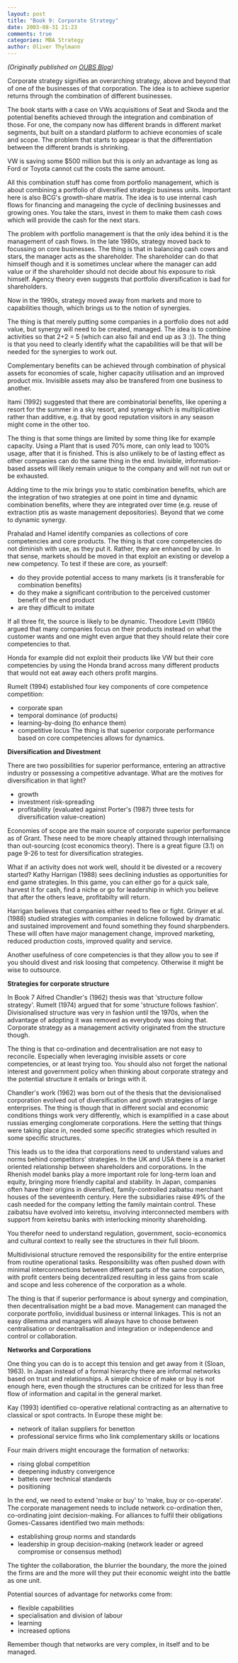 ```yaml
---
layout: post
title: "Book 9: Corporate Strategy"
date: 2003-08-31 21:23
comments: true
categories: MBA Strategy
author: Oliver Thylmann
---
```








*(Originally published on [OUBS Blog](http://blog.thylmann.net/category/oubs/))*

Corporate strategy signifies an overarching strategy, above and beyond that of one of the businesses of that corporation. The idea is to achieve superior returns through the combination of different businesses.

The book starts with a case on VWs acquisitions of Seat and Skoda and the potential benefits achieved through the integration and combination of those. For one, the company now has different brands in different market segments, but built on a standard platform to achieve economies of scale and scope. The problem that starts to appear is that the differentiation between the different brands is shrinking.

VW is saving some $500 million but this is only an advantage as long as Ford or Toyota cannot cut the costs the same amount.

All this combination stuff has come from portfolio management, which is about combining a portfolio of diversified strategic business units. Important here is also BCG's growth-share matrix. The idea is to use internal cash flows for financing and manageing the cycle of declining businesses and growing ones. You take the stars, invest in them to make them cash cows which will provide the cash for the next stars.

The problem with portfolio management is that the only idea behind it is the management of cash flows. In the late 1980s, strategy moved back to focussing on core businesses. The thing is that in balancing cash cows and stars, the manager acts as the shareholder. The shareholder can do that himself though and it is sometimes unclear where the manager can add value or if the shareholder should not decide about his exposure to risk himself. Agency theory even suggests that portfolio diversification is bad for shareholders.

Now in the 1990s, strategy moved away from markets and more to capabilities though, which brings us to the notion of synergies.

The thing is that merely putting some companies in a portfolio does not add value, but synergy will need to be created, managed. The idea is to combine activities so that 2+2 = 5 (which can also fail and end up as 3 :)). The thing is that you need to clearly identify what the capabilities will be that will be needed for the synergies to work out.

Complementary benefits can be achieved through combination of physical assets for economies of scale, higher capacity utilisation and an improved product mix. Invisible assets may also be transfered from one business to another.

Itami (1992) suggested that there are combinatorial benefits, like opening a resort for the summer in a sky resort, and synergy which is multiplicative rather than additive, e.g. that by good reputation visitors in any season might come in the other too.

The thing is that some things are limited by some thing like for example capacity. Using a Plant that is used 70% more, can only lead to 100% usage, after that it is finished. This is also unlikely to be of lasting effect as other companies can do the same thing in the end. Invisible, information-based assets will likely remain unique to the company and will not run out or be exhausted.

Adding time to the mix brings you to static combination benefits, which are the integration of two strategies at one point in time and dynamic combination benefits, where they are integrated over time (e.g. reuse of extraction ptis as waste management depositories). Beyond that we come to dynamic synergy.

Prahalad and Hamel identify companies as collections of core competencies and core products. The thing is that core competencies do not diminish with use, as they put it. Rather, they are enhanced by use. In that sense, markets should be moved in that exploit an existing or develop a new competency. To test if these are core, as yourself:
- do they provide potential access to many markets (is it transferable for combination benefits)
- do they make a significant contribution to the perceived customer benefit of the end product
- are they difficult to imitate

If all three fit, the source is likely to be dynamic. Theodore Levitt (1960) argued that many companies focus on their products instead on what the customer wants and one might even argue that they should relate their core competencies to that.

Honda for example did not exploit their products like VW but their core competencies by using the Honda brand across many different products that would not eat away each others profit margins.

Rumelt (1994) established four key components of core competence competition:
- corporate span
- temporal dominance (of products)
- learning-by-doing (to enhance them)
- competitive locus
The thing is that superior corporate performance based on core competencies allows for dynamics.

**Diversification and Divestment**

There are two possibilities for superior performance, entering an attractive industry or possessing a competitive advantage. What are the motives for diversification in that light?
- growth
- investment risk-spreading
- profitability (evaluated against Porter's (1987) three tests for diversification value-creation)

Economies of scope are the main source of corporate superior performance as of Grant. These need to be more cheaply attained through internalising than out-sourcing (cost economics theory). There is a great figure (3.1) on page 9-26 to test for diversification strategies.

What if an activity does not work well, should it be divested or a recovery started? Kathy Harrigan (1988) sees declining industies as opportunities for end game strategies. In this game, you can either go for a quick sale, harvest it for cash, find a niche or go for leadership in which you believe that after the others leave, profitabilty will return.

Harrigan believes that companies either need to flee or fight. Grinyer et al. (1988) studied strategies with companies in delicne followed by dramatic and sustained improvement and found something they found sharpbenders. These will often have major management change, improved marketing, reduced production costs, improved quality and service.

Another usefulness of core competencies is that they allow you to see if you should divest and risk loosing that competency. Otherwise it might be wise to outsource.

**Strategies for corporate structure**

In Book 7 Alfred Chandler's (1962) thesis was that 'structure follow strategy'. Rumelt (1974) argued that for some 'structure follows fashion'. Divisionalised structure was very in fashion until the 1970s, when the advantage of adopting it was removed as everybody was doing that. Corporate strategy as a management activity originated from the structure though.

The thing is that co-ordination and decentralisation are not easy to reconcile. Especially when leveraging invisible assets or core competencies, or at least trying too. You should also not forget the national interest and government policy when thinking about corporate strategy and the potential structure it entails or brings with it.

Chandler's work (1962) was born out of the thesis that the devisionalised corporation evolved out of diversification and growth strategies of large enterprises. The thing is though that in different social and economic conditions things work very differently, which is examplified in a case about russias emerging conglomerate corporations. Here the setting that things were taking place in, needed some specific strategies which resulted in some specific structures.

This leads us to the idea that corporations need  to understand values and norms behind competitors' strategies. In the UK and USA there is a market oriented relationship between shareholders and corporations. In the Rhenish model banks play a more important role for long-term loan and equity, bringing more friendly capital and stability. In Japan, companies often have their origins in diversified, family-controlled zaibatsu merchant houses of the seventeenth century. Here the subsidiaries raise 49% of the cash needed for the company letting the family maintain control. These zaibatsu have evolved into keiretsu, involving interconnected members with support from keiretsu banks with interlocking minority shareholding.

You therefor need to understand regulation, government, socio-economics and cultural context to really see the structures in their full bloom.

Multidivisional structure removed the responsibility for the entire enterprise from routine operational tasks. Responsibility was often pushed down with minimal interconnections between different parts of the same corporation, with profit centers being decentralized resulting in less gains from scale and scope and less coherence of the corporation as a whole.

The thing is that if superior performance is about synergy and compination, then decentralisation might be a bad move. Management can managed the corporate portfolio, invididual business or internal linkages. This is not an easy dilemma and managers will always have to choose between centralisation or decentralisation and integration or independence and control or collaboration.

**Networks and Corporations**

One thing you can do is to accept this tension and get away from it (Sloan, 1963). In Japan instead of a formal hierarchy there are informal networks based on trust and relationships. A simple choice of make or buy is not enough here, even though the structures can be critized for less than free flow of information and capital in the general market.

Kay (1993) identified co-operative relational contracting as an alternative to classical or spot contracts. In Europe these might be:
- network of italian suppliers for benetton
- professional service firms who link complementary skills or locations

Four main drivers might encourage the formation of networks:
- rising global competition
- deepening industry convergence
- battels over technical standards
- positioning

In the end, we need to extend 'make or buy' to 'make, buy or co-operate'. The corporate management needs to include network co-ordination then, co-ordinating joint decision-making. For alliances to fulfil their obligations Gomes-Cassares identified two main methods:
- establishing group norms and standards
- leadership in group decision-making (network leader or agreed compromise or consensus method)

The tighter the collaboration, the blurrier the boundary, the more the joined the firms are and the more will they put their economic weight into the battle as one unit.

Potential sources of advantage for networks come from:
- flexible capabilities
- specialisation and division of labour
- learning
- increased options

Remember though that networks are very complex, in itself and to be managed.


